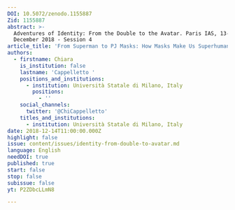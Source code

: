 ```yaml
---
DOI: 10.5072/zenodo.1155887
Zid: 1155887
abstract: >-
  Adventures of Identity: From the Double to the Avatar. Paris IAS, 13-14
  December 2018 - Session 4
article_title: 'From Superman to PJ Masks: How Masks Make Us Superhumans'
authors:
  - firstname: Chiara
    is_institution: false
    lastname: 'Cappelletto '
    positions_and_institutions:
      - institution: Università Statale di Milano, Italy
        positions:
          - ''
    social_channels:
      twitter: '@ChiCappelletto'
    titles_and_institutions:
      - institution: Università Statale di Milano, Italy
date: 2018-12-14T11:00:00.000Z
highlight: false
issue: content/issues/identity-from-double-to-avatar.md
language: English
needDOI: true
published: true
start: false
stop: false
subissue: false
yt: P2ZDbcLLmN8

---
```


<Youtube yt="P2ZDbcLLmN8" caption="From Superman to PJ Masks: How Masks Make Us Superhumans"></Youtube>